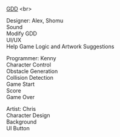 [GDD]([https://docs.google.com/document/d/18gyoUtC5aZrS9tlcMk4ktNpaUVSfr9G5uWjXz4wok-8/edit?usp=sharing](https://docs.google.com/document/d/1B6_gSA0V9VIfIbpt4vWS84rFcvO6MYPKv6FYh0dO274/edit?usp=sharing)) <br>

Designer: Alex, Shomu <br>
Sound  <br>
Modify GDD <br>
UI/UX <br>
Help Game Logic and Artwork Suggestions <br>

Programmer: Kenny <br>
Character Control <br>
Obstacle Generation <br>
Collision Detection <br>
Game Start <br>
Score <br>
Game Over <br>

Artist: Chris <br>
Character Design <br>
Background <br>
UI Button <br>
